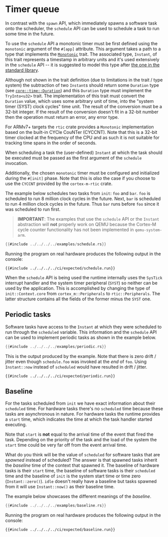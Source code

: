 # Timer queue

In contrast with the `spawn` API, which immediately spawns a software task onto
the scheduler, the `schedule` API can be used to schedule a task to run some
time in the future.

To use the `schedule` API a monotonic timer must be first defined using the
`monotonic` argument of the `#[app]` attribute. This argument takes a path to a
type that implements the [`Monotonic`] trait. The associated type, `Instant`, of
this trait represents a timestamp in arbitrary units and it's used extensively
in the `schedule` API -- it is suggested to model this type after [the one in
the standard library][std-instant].

Although not shown in the trait definition (due to limitations in the trait /
type system) the subtraction of two `Instant`s should return some `Duration`
type (see [`core::time::Duration`]) and this `Duration` type must implement the
`TryInto<u32>` trait. The implementation of this trait must convert the
`Duration` value, which uses some arbitrary unit of time, into the "system timer
(SYST) clock cycles" time unit. The result of the conversion must be a 32-bit
integer. If the result of the conversion doesn't fit in a 32-bit number then the
operation must return an error, any error type.

[`Monotonic`]: ../../../api/rtic/trait.Monotonic.html
[std-instant]: https://doc.rust-lang.org/std/time/struct.Instant.html
[`core::time::Duration`]: https://doc.rust-lang.org/core/time/struct.Duration.html

For ARMv7+ targets the `rtic` crate provides a `Monotonic` implementation based
on the built-in CYCle CouNTer (CYCCNT). Note that this is a 32-bit timer clocked
at the frequency of the CPU and as such it is not suitable for tracking time
spans in the order of seconds.

When scheduling a task the (user-defined) `Instant` at which the task should be
executed must be passed as the first argument of the `schedule` invocation.

Additionally, the chosen `monotonic` timer must be configured and initialized
during the `#[init]` phase. Note that this is *also* the case if you choose to
use the `CYCCNT` provided by the `cortex-m-rtic` crate.

The example below schedules two tasks from `init`: `foo` and `bar`. `foo` is
scheduled to run 8 million clock cycles in the future. Next, `bar` is scheduled
to run 4 million clock cycles in the future. Thus `bar` runs before `foo` since
it was scheduled to run first.

> **IMPORTANT**: The examples that use the `schedule` API or the `Instant`
> abstraction will **not** properly work on QEMU because the Cortex-M cycle
> counter functionality has not been implemented in `qemu-system-arm`.

``` rust
{{#include ../../../../examples/schedule.rs}}
```

Running the program on real hardware produces the following output in the
console:

``` text
{{#include ../../../../ci/expected/schedule.run}}
```

When the `schedule` API is being used the runtime internally uses the `SysTick`
interrupt handler and the system timer peripheral (`SYST`) so neither can be
used by the application. This is accomplished by changing the type of
`init::Context.core` from `cortex_m::Peripherals` to `rtic::Peripherals`. The
latter structure contains all the fields of the former minus the `SYST` one.

## Periodic tasks

Software tasks have access to the `Instant` at which they were scheduled to run
through the `scheduled` variable. This information and the `schedule` API can be
used to implement periodic tasks as shown in the example below.

``` rust
{{#include ../../../../examples/periodic.rs}}
```

This is the output produced by the example. Note that there is zero drift /
jitter even though `schedule.foo` was invoked at the *end* of `foo`. Using
`Instant::now` instead of `scheduled` would have resulted in drift / jitter.

``` text
{{#include ../../../../ci/expected/periodic.run}}
```

## Baseline

For the tasks scheduled from `init` we have exact information about their
`scheduled` time. For hardware tasks there's no `scheduled` time because these
tasks are asynchronous in nature. For hardware tasks the runtime provides a
`start` time, which indicates the time at which the task handler started
executing.

Note that `start` is **not** equal to the arrival time of the event that fired
the task. Depending on the priority of the task and the load of the system the
`start` time could be very far off from the event arrival time.

What do you think will be the value of `scheduled` for software tasks that are
*spawned* instead of scheduled? The answer is that spawned tasks inherit the
*baseline* time of the context that spawned it. The baseline of hardware tasks
is their `start` time, the baseline of software tasks is their `scheduled` time
and the baseline of `init` is the system start time or time zero
(`Instant::zero()`). `idle` doesn't really have a baseline but tasks spawned
from it will use `Instant::now()` as their baseline time.

The example below showcases the different meanings of the *baseline*.

``` rust
{{#include ../../../../examples/baseline.rs}}
```

Running the program on real hardware produces the following output in the console:

``` text
{{#include ../../../../ci/expected/baseline.run}}
```
